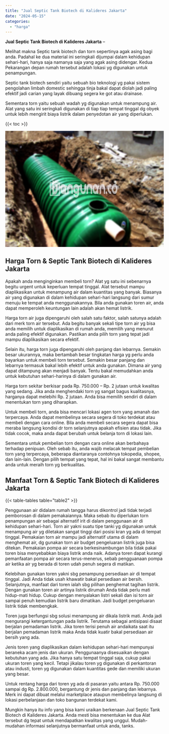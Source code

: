 ```yaml
---
title: "Jual Septic Tank Biotech di Kalideres Jakarta"
date: "2024-05-15"
categories: 
  - "harga"
---
```


**Jual Septic Tank Biotech di Kalideres Jakarta** –

Melihat makna Septic tank biotech dan torn sepertinya agak asing bagi anda. Padahal ke dua material ini seringkali dijumpai dalam kehidupan sehari-hari, hanya saja namanya saja yang agak asing didengar. Kedua Pekarangan depan rumah tersebut adalah lokasi yg digunakan untuk penampungan.

Septic tank biotech sendiri yaitu sebuah bio teknologi yg pakai sistem pengolahan limbah domestic sehingga tinja bakal dapat diolah jadi paling efektif jadi carian yang layak dibuang segera ke got atau drainase.

Sementara torn yaitu sebuah wadah yg digunakan untuk menampung air. Alat yang satu ini seringkali digunakan di tiap tiap tempat tinggal dg obyek untuk lebih mengirit biaya listrik dalam penyedotan air yang diperlukan.

{{< toc >}}

![Jual Septic Tank Biotech di Kalideres Jakarta](/images/jual-bio-septictank-45.png)

## Harga Torn & Septic Tank Biotech di Kalideres Jakarta

Apakah anda menginginkan membeli torn? Alat yg satu ini sebenarnya begitu urgent untuk keperluan tempat tinggal. Alat tersebut mampu diaplikasikan untuk menampung air dalam kuantitas yang banyak. Biasanya air yang digunakan di dalam kehidupan sehari-hari langsung dari sumur menuju ke tempat anda menggunakannya. Bila anda gunakan toren air, anda dapat memperoleh keuntungan lain adalah akan hemat listrik.

Harga torn air juga dipengaruhi oleh salah satu faktor, salah satunya adalah dari merk torn air tersebut. Ada begitu banyak sekali tipe torn air yg bisa anda memilih untuk diaplikasikan di rumah anda, memilih yang menurut anda paling efektif digunakan. Pastikan anda pilih torn yang tepat jadi mampu diaplikasikan secara efektif.

Selain itu, harga torn juga dipengaruhi oleh panjang dan lebarnya. Semakin besar ukurannya, maka bertambah besar tingkatan harga yg perlu anda bayarkan untuk membeli torn tersebut. Semakin besar panjang dan lebarnya termasuk bakal lebih efektif untuk anda gunakan. Dimana air yang dapat ditampung akan menjadi banyak. Tentu bakal memudahkan anda untuk kebutuhan sehari-harinya di dalam gunakan air.

Harga torn sekitar berkisar pada Rp. 750.000 – Rp. 2 jutaan untuk kwalitas yang sedang. Jika anda menghendaki torn yg sangat bagus kualitasnya, harganya dapat melebihi Rp. 2 jutaan. Anda bisa memilih sendiri di dalam menentukan torn yang diharapkan.

Untuk membeli torn, anda bisa mencari lokasi agen torn yang amanah dan terpercaya. Anda dapat membelinya secara segera di toko terdekat atau membeli dengan cara online. Bila anda membeli secara segera dapat bisa meraba langsung kondisi dr torn selanjutnya apakah efisien atau tidak. Jika tidak cocok, maka anda dapat berubah untuk belanja torn di lokasi lain.

Sementara untuk pembelian torn dengan cara online akan berbahaya terhadap penipuan. Oleh sebab itu, anda wajib melacak tempat pembelian torn yang terpercaya, beberapa diantaranya contohnya tokopedia, shopee, dan lain-lain. Dengan pilih tempat yang tepat, hal ini bakal sangat membantu anda untuk meraih torn yg berkualitas.

## Manfaat Torn & Septic Tank Biotech di Kalideres Jakarta

{{< table-tables table="table2" >}}

Penggunaan air didalam rumah tangga harus dikontrol jadi tidak terjadi pemborosan di dalam pemakaiannya. Maka sebab itu diperlukan torn penampungan air sebagai alternatif irit di dalam penggunaan air di kehidupan sehari-hari. Torn air yakni suatu tipe tanki yg digunakan untuk menampung air yg diletakan sangat tinggi dari posisi kran yg ada di tempat tinggal. Pemakaian torn air mampu jadi alternatif utama di dalam menghemat air, dg gunakan torn air budget pengeluaran listrik juga bisa ditekan. Pemakaian pompa air secara berkesinambungan bila tidak pakai toren bisa menyebabkan biaya listrik anda naik. Adanya toren dapat kurangi pemanfaatan pompa air secara terus-menerus, sebab pengguanaan pompa air ketika air yg berada di toren udah penuh segera di matikan.

Kelebihan gunakan toren yakni sbg penampung persediaan air di tempat tinggal. Jadi Anda tidak usah khawatir bakal persediaan air bersih. Selanjutnya, manfaat dari toren ialah sbg pilihan penghemat tagihan listrik. Dengan gunakan toren air artinya listrik dirumah Anda tidak perlu mati hidup-mati hidup. Cukup dengan menyalakan listri sekali dan isi torn air sampai penuh kemudian listrik baru dimatikan. Jadi budget pengeluaran listrik tidak membengkak.

Toren juga berfungsi sbg solusi menampung air dikala listrik mati. Anda jadi mengurangi ketergantungan pada listrik. Terutama sebagai antisipasi disaat berjalan pemadaman listrik. Jika toren terisi penuh air andaikata saat itu berjalan pemadaman listrik maka Anda tidak kuatir bakal persediaan air bersih yang ada.

Jenis toren yang diaplikasikan dalam kehidupan sehari-hari mempunyai beraneka acam jenis dan ukuran. Penggunaanya disesuaikan dengan kebutuhan yang ada. Jika hanya satu tempat tinggal saja, cukup pakai ukuran toren yang kecil. Tetapi jikalau toren yg digunakan di perkantoran atau industi, toren yg digunakan dalam kuantitas gede dan memiliki ukuran yang besar.

Untuk rentang harga dari toren yg ada di pasaran yaitu antara Rp. 750.000 sampai dg Rp. 2.800.000, bergantung dr jenis dan panjang dan lebarnya. Merk ini dapat dibuat melalui marketplace ataupun membelinya langsung di lokasi perbelanjaan dan toko bangunan terdekat kami.

Mungkin hanya itu info yang bisa kami uraikan berkenaan Jual Septic Tank Biotech di Kalideres Jakarta. Anda mesti bisa menentukan ke dua Alat tersebut dg tepat untuk mendapatkan kwalitas yang unggul. Mudah-mudahan informasi selanjutnya bermanfaat untuk anda, tanks.
